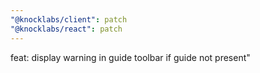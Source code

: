 ```yaml
---
"@knocklabs/client": patch
"@knocklabs/react": patch
---
```


feat: display warning in guide toolbar if guide not present"
